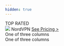 ```yaml
---
hidden: true
---
```

  
<div class="container">
  <div class="row">
    <div class="shadow p-0 m-2 mb-5 bg-white rounded-3 col-sm text-center">
      <div class="align-items-start bg-primary rounded-top text-white text-center font-weight-bold p-1">TOP RATED</div>
      <img src="https://user-images.githubusercontent.com/93347720/158029318-ba914ba7-210d-44cd-8970-b4ae399fc737.png">
      NordVPN
      <a class="btn btn-outline-primary m-2 col-11" href="">See Pricing ></a>
    </div>
    <div class="shadow p-0 m-2 mb-5 bg-white rounded-3 col-sm">
      One of three columns
    </div>
    <div class="shadow p-0 m-2 mb-5 bg-white rounded-3 col-sm">
      One of three columns
    </div>
  </div>
</div>
